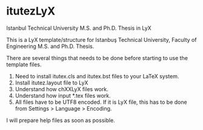 # itutezLyX
Istanbul Technical University M.S. and Ph.D. Thesis in LyX

This is a LyX template/structure for Istanbuş Technical University, Faculty of Engineering M.S. and Ph.D. Thesis.

There are several things that needs to be done before starting to use the template files.

1. Need to install itutex.cls and itutex.bst files to your LaTeX system.
2. Install itutez.layout file to LyX
3. Understand how chXXLyX files work.
4. Understand how input *.tex files work.
5. All files have to be UTF8 encoded. If it is LyX file, this has to be done from Settings > Language > Encoding.

I will prepare help files as soon as possible.